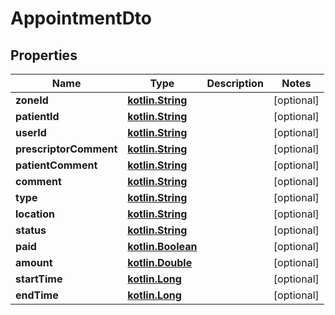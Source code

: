 # AppointmentDto

## Properties
Name | Type | Description | Notes
------------ | ------------- | ------------- | -------------
**zoneId** | [**kotlin.String**](.md) |  |  [optional]
**patientId** | [**kotlin.String**](.md) |  |  [optional]
**userId** | [**kotlin.String**](.md) |  |  [optional]
**prescriptorComment** | [**kotlin.String**](.md) |  |  [optional]
**patientComment** | [**kotlin.String**](.md) |  |  [optional]
**comment** | [**kotlin.String**](.md) |  |  [optional]
**type** | [**kotlin.String**](.md) |  |  [optional]
**location** | [**kotlin.String**](.md) |  |  [optional]
**status** | [**kotlin.String**](.md) |  |  [optional]
**paid** | [**kotlin.Boolean**](.md) |  |  [optional]
**amount** | [**kotlin.Double**](.md) |  |  [optional]
**startTime** | [**kotlin.Long**](.md) |  |  [optional]
**endTime** | [**kotlin.Long**](.md) |  |  [optional]
